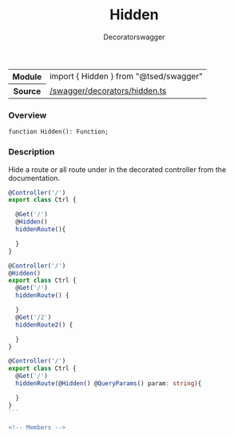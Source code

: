 
<header class="symbol-info-header"><h1 id="hidden">Hidden</h1><label class="symbol-info-type-label decorator">Decorator</label><label class="api-type-label swagger" title="swagger">swagger</label></header>
<!-- summary -->
<section class="symbol-info"><table class="is-full-width"><tbody><tr><th>Module</th><td><div class="lang-typescript"><span class="token keyword">import</span> { Hidden }&nbsp;<span class="token keyword">from</span>&nbsp;<span class="token string">"@tsed/swagger"</span></div></td></tr><tr><th>Source</th><td><a href="https://github.com/Romakita/ts-express-decorators/blob/v4.13.8/src//swagger/decorators/hidden.ts#L0-L0">/swagger/decorators/hidden.ts</a></td></tr></tbody></table></section>
<!-- overview -->


### Overview


<pre><code class="typescript-lang ">function <span class="token function">Hidden</span><span class="token punctuation">(</span><span class="token punctuation">)</span><span class="token punctuation">:</span> Function<span class="token punctuation">;</span></code></pre>


<!-- Parameters -->

<!-- Description -->


### Description

Hide a route or all route under in the decorated controller from the documentation.

````typescript
@Controller('/')
export class Ctrl {

  @Get('/')
  @Hidden()
  hiddenRoute(){

  }
}

@Controller('/')
@Hidden()
export class Ctrl {
  @Get('/')
  hiddenRoute() {

  }
  @Get('/2')
  hiddenRoute2() {

  }
}

@Controller('/')
export class Ctrl {
  @Get('/')
  hiddenRoute(@Hidden() @QueryParams() param: string){

  }
}
```

<!-- Members -->


